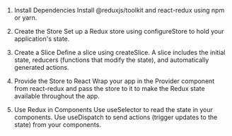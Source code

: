 1. Install Dependencies
   Install @reduxjs/toolkit and react-redux using npm or yarn.

2. Create the Store
   Set up a Redux store using configureStore to hold your application's state.

3. Create a Slice
   Define a slice using createSlice. A slice includes the initial state, reducers (functions that modify the state), and automatically generated actions.

4. Provide the Store to React
   Wrap your app in the Provider component from react-redux and pass the store to it to make the Redux state available throughout the app.
   
5. Use Redux in Components
   Use useSelector to read the state in your components.
   Use useDispatch to send actions (trigger updates to the state) from your components.
